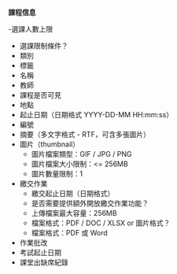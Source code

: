 **課程信息**

-選課人數上限

- 選課限制條件？
- 類別
- 標籤
- 名稱
- 教師
- 課程是否可見
- 地點
- 起止日期（日期格式 YYYY-DD-MM HH:mm:ss）
- 編號
- 摘要（多文字格式 - RTF，可含多張圖片）
- 圖片（thumbnail）
  - 圖片檔案類型：GIF / JPG / PNG
  - 圖片檔案大小限制：<= 256MB
  - 圖片數量限制：1
- 繳交作業
  - 繳交起止日期（日期格式）
  - 是否需要提供額外開放繳交作業功能？
  - 上傳檔案最大容量：256MB
  - 檔案格式：PDF / DOC / XLSX or 圖片格式？
  - 檔案格式：PDF 或 Word
- 作業批改
- 考試起止日期
- 課堂出缺席紀錄
